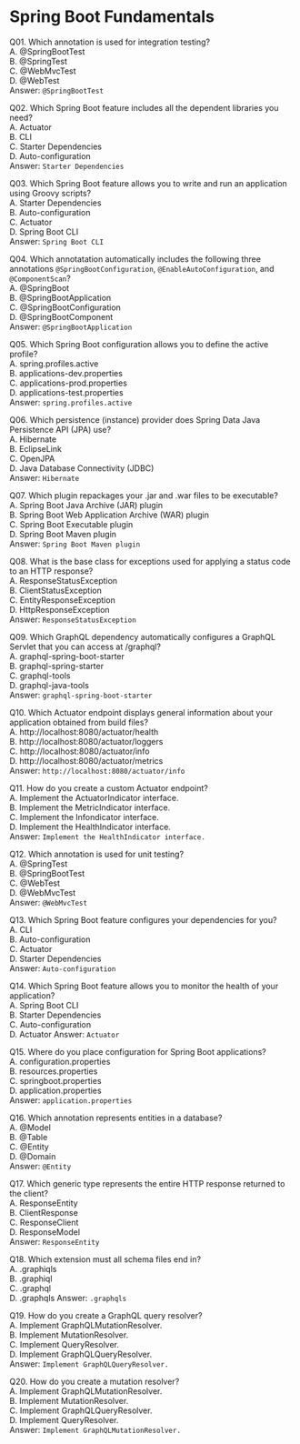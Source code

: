 Spring Boot Fundamentals
========================

Q01. Which annotation is used for integration testing?  
A. @SpringBootTest  
B. @SpringTest  
C. @WebMvcTest  
D. @WebTest  
Answer: `@SpringBootTest`  

Q02. Which Spring Boot feature includes all the dependent libraries you need?  
A. Actuator  
B. CLI  
C. Starter Dependencies  
D. Auto-configuration  
Answer: `Starter Dependencies`  

Q03. Which Spring Boot feature allows you to write and run an application using Groovy scripts?  
A. Starter Dependencies  
B. Auto-configuration  
C. Actuator  
D. Spring Boot CLI  
Answer: `Spring Boot CLI`  

Q04. Which annotatation automatically includes the following three annotations `@SpringBootConfiguration`, `@EnableAutoConfiguration`, and `@ComponentScan`?  
A. @SpringBoot  
B. @SpringBootApplication  
C. @SpringBootConfiguration  
D. @SpringBootComponent  
Answer: `@SpringBootApplication`  

Q05. Which Spring Boot configuration allows you to define the active profile?  
A. spring.profiles.active  
B. applications-dev.properties  
C. applications-prod.properties  
D. applications-test.properties  
Answer: `spring.profiles.active`  

Q06. Which persistence (instance) provider does Spring Data Java Persistence API (JPA) use?  
A. Hibernate  
B. EclipseLink  
C. OpenJPA  
D. Java Database Connectivity (JDBC)  
Answer: `Hibernate`  

Q07. Which plugin repackages your .jar and .war files to be executable?  
A. Spring Boot Java Archive (JAR) plugin  
B. Spring Boot Web Application Archive (WAR) plugin  
C. Spring Boot Executable plugin  
D. Spring Boot Maven plugin  
Answer: `Spring Boot Maven plugin`  

Q08. What is the base class for exceptions used for applying a status code to an HTTP response?  
A. ResponseStatusException  
B. ClientStatusException  
C. EntityResponseException  
D. HttpResponseException  
Answer: `ResponseStatusException`  

Q09. Which GraphQL dependency automatically configures a GraphQL Servlet that you can access at /graphql?  
A. graphql-spring-boot-starter  
B. graphql-spring-starter  
C. graphql-tools  
D. graphql-java-tools  
Answer: `graphql-spring-boot-starter`  

Q10. Which Actuator endpoint displays general information about your application obtained from build files?  
A. http://localhost:8080/actuator/health  
B. http://localhost:8080/actuator/loggers  
C. http://localhost:8080/actuator/info  
D. http://localhost:8080/actuator/metrics  
Answer: `http://localhost:8080/actuator/info`  

Q11. How do you create a custom Actuator endpoint?  
A. Implement the ActuatorIndicator interface.  
B. Implement the MetricIndicator interface.  
C. Implement the Infondicator interface.  
D. Implement the HealthIndicator interface.  
Answer: `Implement the HealthIndicator interface.`  

Q12. Which annotation is used for unit testing?  
A. @SpringTest  
B. @SpringBootTest  
C. @WebTest  
D. @WebMvcTest  
Answer: `@WebMvcTest`  

Q13. Which Spring Boot feature configures your dependencies for you?  
A. CLI  
B. Auto-configuration  
C. Actuator  
D. Starter Dependencies  
Answer: `Auto-configuration`  

Q14. Which Spring Boot feature allows you to monitor the health of your application?  
A. Spring Boot CLI  
B. Starter Dependencies  
C. Auto-configuration  
D. Actuator
Answer: `Actuator`  

Q15. Where do you place configuration for Spring Boot applications?  
A. configuration.properties  
B. resources.properties  
C. springboot.properties  
D. application.properties  
Answer: `application.properties`  

Q16. Which annotation represents entities in a database?  
A. @Model  
B. @Table  
C. @Entity  
D. @Domain  
Answer: `@Entity`  

Q17. Which generic type represents the entire HTTP response returned to the client?  
A. ResponseEntity  
B. ClientResponse  
C. ResponseClient  
D. ResponseModel  
Answer: `ResponseEntity`  

Q18. Which extension must all schema files end in?  
A. .graphiqls  
B. .graphiql  
C. .graphql  
D. .graphqls
Answer: `.graphqls`  

Q19. How do you create a GraphQL query resolver?  
A. Implement GraphQLMutationResolver.  
B. Implement MutationResolver.  
C. Implement QueryResolver.  
D. Implement GraphQLQueryResolver.  
Answer: `Implement GraphQLQueryResolver.`  

Q20. How do you create a mutation resolver?  
A. Implement GraphQLMutationResolver.  
B. Implement MutationResolver.  
C. Implement GraphQLQueryResolver.  
D. Implement QueryResolver.  
Answer: `Implement GraphQLMutationResolver.`  
